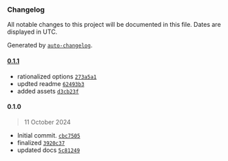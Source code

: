 ### Changelog

All notable changes to this project will be documented in this file. Dates are displayed in UTC.

Generated by [`auto-changelog`](https://github.com/CookPete/auto-changelog).

#### [0.1.1](https://github.com/karmaniverous/loggable/compare/0.1.0...0.1.1)

- rationalized options [`273a5a1`](https://github.com/karmaniverous/loggable/commit/273a5a161019cc7d10068bb622581f120404df83)
- updted readme [`62493b3`](https://github.com/karmaniverous/loggable/commit/62493b31f33438f60e9878b84245db45cea56fc8)
- added assets [`d3cb23f`](https://github.com/karmaniverous/loggable/commit/d3cb23fc12a37d1aca4eaaf18857009e0d3851a2)

#### 0.1.0

> 11 October 2024

- Initial commit. [`cbc7505`](https://github.com/karmaniverous/loggable/commit/cbc75051a55ae6f8a65e28975106ce0506a27254)
- finalized [`3920c37`](https://github.com/karmaniverous/loggable/commit/3920c37ea0f980d3ef0fd5be714f7b0f29561fae)
- updated docs [`5c81249`](https://github.com/karmaniverous/loggable/commit/5c81249766a8b17a8be064c9c9f7701fd47719ff)
